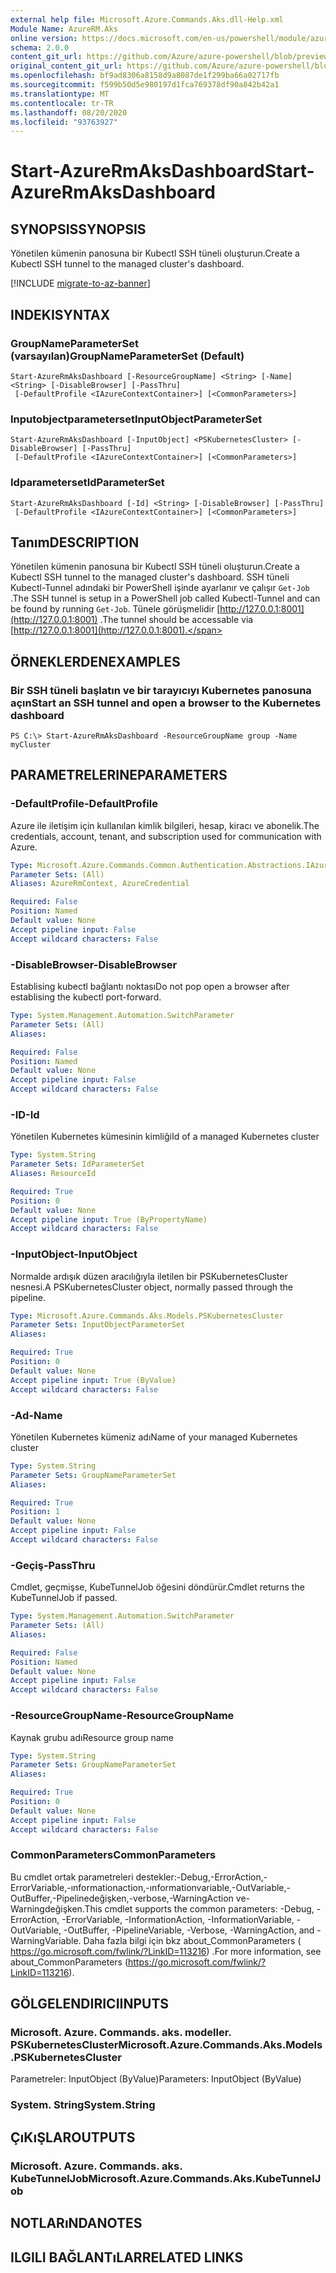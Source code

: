 ```yaml
---
external help file: Microsoft.Azure.Commands.Aks.dll-Help.xml
Module Name: AzureRM.Aks
online version: https://docs.microsoft.com/en-us/powershell/module/azurerm.aks/start-azurermaksdashboard
schema: 2.0.0
content_git_url: https://github.com/Azure/azure-powershell/blob/preview/src/ResourceManager/Aks/Commands.Aks/help/Start-AzureRmAksDashboard.md
original_content_git_url: https://github.com/Azure/azure-powershell/blob/preview/src/ResourceManager/Aks/Commands.Aks/help/Start-AzureRmAksDashboard.md
ms.openlocfilehash: bf9ad8306a8158d9a8087de1f299ba66a02717fb
ms.sourcegitcommit: f599b50d5e980197d1fca769378df90a842b42a1
ms.translationtype: MT
ms.contentlocale: tr-TR
ms.lasthandoff: 08/20/2020
ms.locfileid: "93763927"
---
```

# <span data-ttu-id="cee1a-101">Start-AzureRmAksDashboard</span><span class="sxs-lookup"><span data-stu-id="cee1a-101">Start-AzureRmAksDashboard</span></span>

## <span data-ttu-id="cee1a-102">SYNOPSIS</span><span class="sxs-lookup"><span data-stu-id="cee1a-102">SYNOPSIS</span></span>
<span data-ttu-id="cee1a-103">Yönetilen kümenin panosuna bir Kubectl SSH tüneli oluşturun.</span><span class="sxs-lookup"><span data-stu-id="cee1a-103">Create a Kubectl SSH tunnel to the managed cluster's dashboard.</span></span>

[!INCLUDE [migrate-to-az-banner](../../includes/migrate-to-az-banner.md)]

## <span data-ttu-id="cee1a-104">INDEKI</span><span class="sxs-lookup"><span data-stu-id="cee1a-104">SYNTAX</span></span>

### <span data-ttu-id="cee1a-105">GroupNameParameterSet (varsayılan)</span><span class="sxs-lookup"><span data-stu-id="cee1a-105">GroupNameParameterSet (Default)</span></span>
```
Start-AzureRmAksDashboard [-ResourceGroupName] <String> [-Name] <String> [-DisableBrowser] [-PassThru]
 [-DefaultProfile <IAzureContextContainer>] [<CommonParameters>]
```

### <span data-ttu-id="cee1a-106">Inputobjectparameterset</span><span class="sxs-lookup"><span data-stu-id="cee1a-106">InputObjectParameterSet</span></span>
```
Start-AzureRmAksDashboard [-InputObject] <PSKubernetesCluster> [-DisableBrowser] [-PassThru]
 [-DefaultProfile <IAzureContextContainer>] [<CommonParameters>]
```

### <span data-ttu-id="cee1a-107">Idparameterset</span><span class="sxs-lookup"><span data-stu-id="cee1a-107">IdParameterSet</span></span>
```
Start-AzureRmAksDashboard [-Id] <String> [-DisableBrowser] [-PassThru]
 [-DefaultProfile <IAzureContextContainer>] [<CommonParameters>]
```

## <span data-ttu-id="cee1a-108">Tanım</span><span class="sxs-lookup"><span data-stu-id="cee1a-108">DESCRIPTION</span></span>
<span data-ttu-id="cee1a-109">Yönetilen kümenin panosuna bir Kubectl SSH tüneli oluşturun.</span><span class="sxs-lookup"><span data-stu-id="cee1a-109">Create a Kubectl SSH tunnel to the managed cluster's dashboard.</span></span> <span data-ttu-id="cee1a-110">SSH tüneli Kubectl-Tunnel adındaki bir PowerShell işinde ayarlanır ve çalışır `Get-Job` .</span><span class="sxs-lookup"><span data-stu-id="cee1a-110">The SSH tunnel is setup in a PowerShell job called Kubectl-Tunnel and can be found by running `Get-Job`.</span></span> <span data-ttu-id="cee1a-111">Tünele görüşmelidir [http://127.0.0.1:8001](http://127.0.0.1:8001) .</span><span class="sxs-lookup"><span data-stu-id="cee1a-111">The tunnel should be accessable via [http://127.0.0.1:8001](http://127.0.0.1:8001).</span></span>

## <span data-ttu-id="cee1a-112">ÖRNEKLERDEN</span><span class="sxs-lookup"><span data-stu-id="cee1a-112">EXAMPLES</span></span>

### <span data-ttu-id="cee1a-113">Bir SSH tüneli başlatın ve bir tarayıcıyı Kubernetes panosuna açın</span><span class="sxs-lookup"><span data-stu-id="cee1a-113">Start an SSH tunnel and open a browser to the Kubernetes dashboard</span></span>
```
PS C:\> Start-AzureRmAksDashboard -ResourceGroupName group -Name myCluster
```

## <span data-ttu-id="cee1a-114">PARAMETRELERINE</span><span class="sxs-lookup"><span data-stu-id="cee1a-114">PARAMETERS</span></span>

### <span data-ttu-id="cee1a-115">-DefaultProfile</span><span class="sxs-lookup"><span data-stu-id="cee1a-115">-DefaultProfile</span></span>
<span data-ttu-id="cee1a-116">Azure ile iletişim için kullanılan kimlik bilgileri, hesap, kiracı ve abonelik.</span><span class="sxs-lookup"><span data-stu-id="cee1a-116">The credentials, account, tenant, and subscription used for communication with Azure.</span></span>

```yaml
Type: Microsoft.Azure.Commands.Common.Authentication.Abstractions.IAzureContextContainer
Parameter Sets: (All)
Aliases: AzureRmContext, AzureCredential

Required: False
Position: Named
Default value: None
Accept pipeline input: False
Accept wildcard characters: False
```

### <span data-ttu-id="cee1a-117">-DisableBrowser</span><span class="sxs-lookup"><span data-stu-id="cee1a-117">-DisableBrowser</span></span>
<span data-ttu-id="cee1a-118">Establising kubectl bağlantı noktası</span><span class="sxs-lookup"><span data-stu-id="cee1a-118">Do not pop open a browser after establising the kubectl port-forward.</span></span>

```yaml
Type: System.Management.Automation.SwitchParameter
Parameter Sets: (All)
Aliases:

Required: False
Position: Named
Default value: None
Accept pipeline input: False
Accept wildcard characters: False
```

### <span data-ttu-id="cee1a-119">-ID</span><span class="sxs-lookup"><span data-stu-id="cee1a-119">-Id</span></span>
<span data-ttu-id="cee1a-120">Yönetilen Kubernetes kümesinin kimliği</span><span class="sxs-lookup"><span data-stu-id="cee1a-120">Id of a managed Kubernetes cluster</span></span>

```yaml
Type: System.String
Parameter Sets: IdParameterSet
Aliases: ResourceId

Required: True
Position: 0
Default value: None
Accept pipeline input: True (ByPropertyName)
Accept wildcard characters: False
```

### <span data-ttu-id="cee1a-121">-InputObject</span><span class="sxs-lookup"><span data-stu-id="cee1a-121">-InputObject</span></span>
<span data-ttu-id="cee1a-122">Normalde ardışık düzen aracılığıyla iletilen bir PSKubernetesCluster nesnesi.</span><span class="sxs-lookup"><span data-stu-id="cee1a-122">A PSKubernetesCluster object, normally passed through the pipeline.</span></span>

```yaml
Type: Microsoft.Azure.Commands.Aks.Models.PSKubernetesCluster
Parameter Sets: InputObjectParameterSet
Aliases:

Required: True
Position: 0
Default value: None
Accept pipeline input: True (ByValue)
Accept wildcard characters: False
```

### <span data-ttu-id="cee1a-123">-Ad</span><span class="sxs-lookup"><span data-stu-id="cee1a-123">-Name</span></span>
<span data-ttu-id="cee1a-124">Yönetilen Kubernetes kümeniz adı</span><span class="sxs-lookup"><span data-stu-id="cee1a-124">Name of your managed Kubernetes cluster</span></span>

```yaml
Type: System.String
Parameter Sets: GroupNameParameterSet
Aliases:

Required: True
Position: 1
Default value: None
Accept pipeline input: False
Accept wildcard characters: False
```

### <span data-ttu-id="cee1a-125">-Geçiş</span><span class="sxs-lookup"><span data-stu-id="cee1a-125">-PassThru</span></span>
<span data-ttu-id="cee1a-126">Cmdlet, geçmişse, KubeTunnelJob öğesini döndürür.</span><span class="sxs-lookup"><span data-stu-id="cee1a-126">Cmdlet returns the KubeTunnelJob if passed.</span></span>

```yaml
Type: System.Management.Automation.SwitchParameter
Parameter Sets: (All)
Aliases:

Required: False
Position: Named
Default value: None
Accept pipeline input: False
Accept wildcard characters: False
```

### <span data-ttu-id="cee1a-127">-ResourceGroupName</span><span class="sxs-lookup"><span data-stu-id="cee1a-127">-ResourceGroupName</span></span>
<span data-ttu-id="cee1a-128">Kaynak grubu adı</span><span class="sxs-lookup"><span data-stu-id="cee1a-128">Resource group name</span></span>

```yaml
Type: System.String
Parameter Sets: GroupNameParameterSet
Aliases:

Required: True
Position: 0
Default value: None
Accept pipeline input: False
Accept wildcard characters: False
```

### <span data-ttu-id="cee1a-129">CommonParameters</span><span class="sxs-lookup"><span data-stu-id="cee1a-129">CommonParameters</span></span>
<span data-ttu-id="cee1a-130">Bu cmdlet ortak parametreleri destekler:-Debug,-ErrorAction,-ErrorVariable,-ınformationaction,-ınformationvariable,-OutVariable,-OutBuffer,-Pipelinedeğişken,-verbose,-WarningAction ve-Warningdeğişken.</span><span class="sxs-lookup"><span data-stu-id="cee1a-130">This cmdlet supports the common parameters: -Debug, -ErrorAction, -ErrorVariable, -InformationAction, -InformationVariable, -OutVariable, -OutBuffer, -PipelineVariable, -Verbose, -WarningAction, and -WarningVariable.</span></span> <span data-ttu-id="cee1a-131">Daha fazla bilgi için bkz about_CommonParameters ( https://go.microsoft.com/fwlink/?LinkID=113216) .</span><span class="sxs-lookup"><span data-stu-id="cee1a-131">For more information, see about_CommonParameters (https://go.microsoft.com/fwlink/?LinkID=113216).</span></span>

## <span data-ttu-id="cee1a-132">GÖLGELENDIRICI</span><span class="sxs-lookup"><span data-stu-id="cee1a-132">INPUTS</span></span>

### <span data-ttu-id="cee1a-133">Microsoft. Azure. Commands. aks. modeller. PSKubernetesCluster</span><span class="sxs-lookup"><span data-stu-id="cee1a-133">Microsoft.Azure.Commands.Aks.Models.PSKubernetesCluster</span></span>
<span data-ttu-id="cee1a-134">Parametreler: InputObject (ByValue)</span><span class="sxs-lookup"><span data-stu-id="cee1a-134">Parameters: InputObject (ByValue)</span></span>

### <span data-ttu-id="cee1a-135">System. String</span><span class="sxs-lookup"><span data-stu-id="cee1a-135">System.String</span></span>

## <span data-ttu-id="cee1a-136">ÇıKıŞLAR</span><span class="sxs-lookup"><span data-stu-id="cee1a-136">OUTPUTS</span></span>

### <span data-ttu-id="cee1a-137">Microsoft. Azure. Commands. aks. KubeTunnelJob</span><span class="sxs-lookup"><span data-stu-id="cee1a-137">Microsoft.Azure.Commands.Aks.KubeTunnelJob</span></span>

## <span data-ttu-id="cee1a-138">NOTLARıNDA</span><span class="sxs-lookup"><span data-stu-id="cee1a-138">NOTES</span></span>

## <span data-ttu-id="cee1a-139">ILGILI BAĞLANTıLAR</span><span class="sxs-lookup"><span data-stu-id="cee1a-139">RELATED LINKS</span></span>
